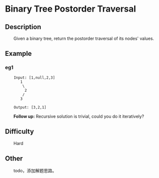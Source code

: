 # Binary Tree Postorder Traversal

## Description

&emsp;&emsp;Given a binary tree, return the postorder traversal of its nodes' values.

## Example

### eg1

```
    Input: [1,null,2,3]
       1
        \
         2
        /
       3
    
    Output: [3,2,1]
```

&emsp;&emsp;**Follow up:** Recursive solution is trivial, could you do it iteratively?

## Difficulty

&emsp;&emsp;Hard

## Other

&emsp;&emsp;todo，添加解题思路。